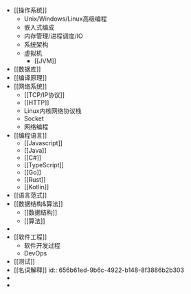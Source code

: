 - [[操作系统]]
	- Unix/Windows/Linux高级编程
	- 嵌入式编成
	- 内存管理/进程调度/IO
	- 系统架构
	- 虚拟机
		- [[JVM]]
- [[数据库]]
- [[编译原理]]
- [[网络系统]]
	- [[TCP/IP协议]]
	- [[HTTP]]
	- Linux内核网络协议栈
	- Socket
	- 网络编程
- [[编程语言]]
	- [[Javascript]]
	- [[Java]]
	- [[C#]]
	- [[TypeScript]]
	- [[Go]]
	- [[Rust]]
	- [[Kotlin]]
- [[语言范式]]
- [[数据结构&算法]]
	- [[数据结构]]
	- [[算法]]
-
- [[软件工程]]
	- 软件开发过程
	- DevOps
- [[测试]]
- [[名词解释]]
  id:: 656b61ed-9b6c-4922-b148-8f3886b2b303
-
-